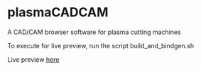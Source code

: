 # plasmaCADCAM

A CAD/CAM browser software for plasma cutting machines

To execute for live preview, run the script build_and_bindgen.sh

Live preview [here](https://papyplasma.github.io/plasmaCADCAM/)

